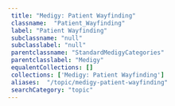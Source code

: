 ```yaml
--- 
 title: "Medigy: Patient Wayfinding" 
 classname:  "Patient_Wayfinding" 
 label: "Patient Wayfinding" 
 subclassname: "null" 
 subclasslabel: "null" 
 parentclassname: "StandardMedigyCategories" 
 parentclasslabel: "Medigy" 
 equalentCollections: [] 
 collections: ['Medigy: Patient Wayfinding']
 aliases:  "/topic/medigy-patient-wayfinding"  
 searchCategory: "topic" 
---
```

